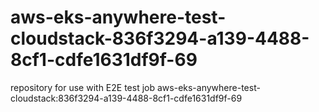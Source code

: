 # aws-eks-anywhere-test-cloudstack-836f3294-a139-4488-8cf1-cdfe1631df9f-69
repository for use with E2E test job aws-eks-anywhere-test-cloudstack:836f3294-a139-4488-8cf1-cdfe1631df9f-69
